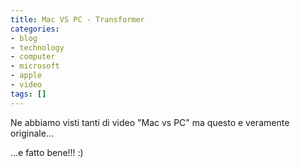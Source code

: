```yaml
---
title: Mac VS PC - Transformer
categories:
- blog
- technology
- computer
- microsoft
- apple
- video
tags: []
---
```

Ne abbiamo visti tanti di video "Mac vs PC" ma questo e veramente originale...

  
...e fatto bene!!! :)  

